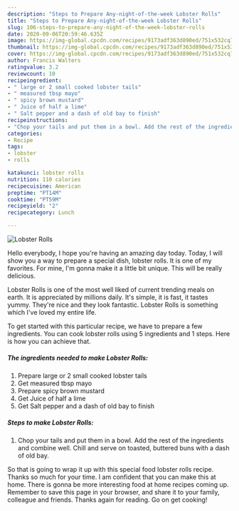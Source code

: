```yaml
---
description: "Steps to Prepare Any-night-of-the-week Lobster Rolls"
title: "Steps to Prepare Any-night-of-the-week Lobster Rolls"
slug: 106-steps-to-prepare-any-night-of-the-week-lobster-rolls
date: 2020-09-06T20:59:46.635Z
image: https://img-global.cpcdn.com/recipes/9173adf363d890ed/751x532cq70/lobster-rolls-recipe-main-photo.jpg
thumbnail: https://img-global.cpcdn.com/recipes/9173adf363d890ed/751x532cq70/lobster-rolls-recipe-main-photo.jpg
cover: https://img-global.cpcdn.com/recipes/9173adf363d890ed/751x532cq70/lobster-rolls-recipe-main-photo.jpg
author: Francis Walters
ratingvalue: 3.2
reviewcount: 10
recipeingredient:
- " large or 2 small cooked lobster tails"
- " measured tbsp mayo"
- " spicy brown mustard"
- " Juice of half a lime"
- " Salt pepper and a dash of old bay to finish"
recipeinstructions:
- "Chop your tails and put them in a bowl. Add the rest of the ingredients and combine well. Chill and serve on toasted, buttered buns with a dash of old bay."
categories:
- Recipe
tags:
- lobster
- rolls

katakunci: lobster rolls 
nutrition: 110 calories
recipecuisine: American
preptime: "PT14M"
cooktime: "PT59M"
recipeyield: "2"
recipecategory: Lunch

---
```



![Lobster Rolls](https://img-global.cpcdn.com/recipes/9173adf363d890ed/751x532cq70/lobster-rolls-recipe-main-photo.jpg)

Hello everybody, I hope you're having an amazing day today. Today, I will show you a way to prepare a special dish, lobster rolls. It is one of my favorites. For mine, I'm gonna make it a little bit unique. This will be really delicious.

Lobster Rolls is one of the most well liked of current trending meals on earth. It is appreciated by millions daily. It's simple, it is fast, it tastes yummy. They're nice and they look fantastic. Lobster Rolls is something which I've loved my entire life.




To get started with this particular recipe, we have to prepare a few ingredients. You can cook lobster rolls using 5 ingredients and 1 steps. Here is how you can achieve that.

<!--inarticleads1-->

##### The ingredients needed to make Lobster Rolls:

1. Prepare  large or 2 small cooked lobster tails
1. Get  measured tbsp mayo
1. Prepare  spicy brown mustard
1. Get  Juice of half a lime
1. Get  Salt pepper and a dash of old bay to finish




<!--inarticleads2-->

##### Steps to make Lobster Rolls:

1. Chop your tails and put them in a bowl. Add the rest of the ingredients and combine well. Chill and serve on toasted, buttered buns with a dash of old bay.




So that is going to wrap it up with this special food lobster rolls recipe. Thanks so much for your time. I am confident that you can make this at home. There is gonna be more interesting food at home recipes coming up. Remember to save this page in your browser, and share it to your family, colleague and friends. Thanks again for reading. Go on get cooking!
